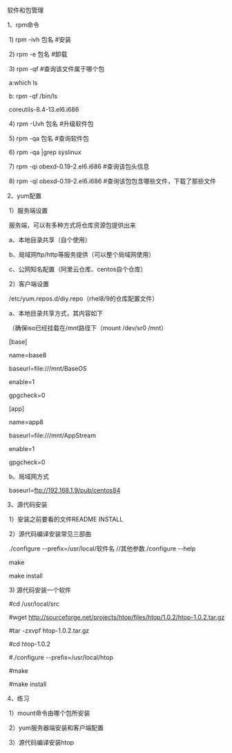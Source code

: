 
软件和包管理

1、rpm命令

​	1) rpm  -ivh  包名                                          #安装

​	2) rpm -e  包名                                             #卸载

​	3) rpm -qf                                                     #查询该文件属于哪个包    

​		a:which  ls    

​		b: rpm  -qf  /bin/ls       

​			coreutils-8.4-13.el6.i686

​	4) rpm  -Uvh      包名                                           #升级软件包

​	5) rpm -qa          包名                                          #查询软件包      

​	6) rpm -qa |grep syslinux

​	7) rpm  -qi obexd-0.19-2.el6.i686                       #查询该包头信息

​	8) rpm  -ql  obexd-0.19-2.el6.i686                      #查询该包包含哪些文件，下载了那些文件

2、yum配置

​	1）服务端设置

​         服务端，可以有多种方式将仓库资源包提供出来

​			a、本地目录共享（自个使用）

​            b、局域网ftp/http等服务提供（可以整个局域网使用）

​			c、公网知名配置（阿里云仓库、centos自个仓库）

​	2）客户端设置

​	        /etc/yum.repos.d/diy.repo（rhel8/9的仓库配置文件）

​           a、本地目录共享方式，其内容如下

​              （确保iso已经挂载在/mnt路径下（mount    /dev/sr0      /mnt）  	

​				[base]

​				name=base8

​				baseurl=file:///mnt/BaseOS

​				enable=1

​				gpgcheck=0

​				[app]

​				name=app8

​				baseurl=file:///mnt/AppStream

​				enable=1

​				gpgcheck=0

​			b、局域网方式

​				baseurl=ftp://192.168.1.9/pub/centos84

3、源代码安装

​	1）安装之前要看的文件README  INSTALL

​    2）源代码编译安装常见三部曲

​		./configure   --prefix=/usr/local/软件名     //其他参数./configure  --help

​        make 

​        make install 

​	3) 源代码安装一个软件

​		#cd  /usr/local/src

​		#wget http://sourceforge.net/projects/htop/files/htop/1.0.2/htop-1.0.2.tar.gz

​		#tar   -zxvpf   htop-1.0.2.tar.gz    

​		#cd  htop-1.0.2

​		#./configure    --prefix=/usr/local/htop

​		#make    

​		#make  install  

4、练习

​	1）mount命令由哪个包所安装

​	2）yum服务器端安装和客户端配置

​	3）源代码编译安装htop





